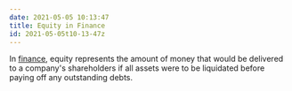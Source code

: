 ```yaml
---
date: 2021-05-05 10:13:47
title: Equity in Finance
id: 2021-05-05t10-13-47z
---
```


In [finance](./2021-05-05t10-22-45z.md), equity represents the amount of money
that would be delivered to a company's shareholders if all assets were to be
liquidated before paying off any outstanding debts.
